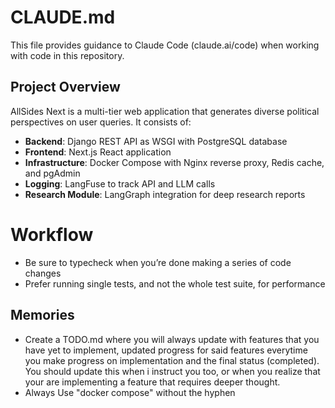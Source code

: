 # CLAUDE.md

This file provides guidance to Claude Code (claude.ai/code) when working with code in this repository.

## Project Overview

AllSides Next is a multi-tier web application that generates diverse political perspectives on user queries. It consists of:
- **Backend**: Django REST API as WSGI with PostgreSQL database 
- **Frontend**: Next.js React application
- **Infrastructure**: Docker Compose with Nginx reverse proxy, Redis cache, and pgAdmin
- **Logging**: LangFuse to track API and LLM calls
- **Research Module**: LangGraph integration for deep research reports


# Workflow
- Be sure to typecheck when you’re done making a series of code changes
- Prefer running single tests, and not the whole test suite, for performance
## Memories

- Create a TODO.md where you will always update with features that you have yet to implement, updated progress for said features everytime you make progress on implementation and the final status (completed). You should update this when i instruct you too, or when you realize that your are implementing a feature that requires deeper thought.
- Always Use "docker compose" without the hyphen

